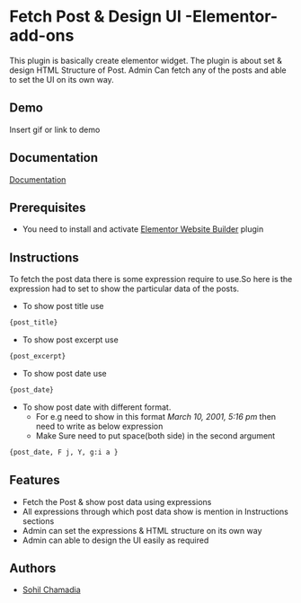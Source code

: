 
# Fetch Post & Design UI -Elementor-add-ons

This plugin is basically create elementor widget. The plugin is about set & design HTML Structure of Post. Admin Can fetch any of the posts and able to set the UI on its own way.

## Demo

Insert gif or link to demo


## Documentation

[Documentation](https://linktodocumentation)


## Prerequisites

- You need to install and activate [Elementor Website Builder](https://wordpress.org/plugins/elementor/) plugin
## Instructions

To fetch the post data there is some expression require to use.So here is the expression had to set to 
show the particular data of the posts.

- To show post title use
```bash  
{post_title}
 ```
- To show post excerpt use
```bash
{post_excerpt}
```
- To show post date use
```bash
{post_date}
```
- To show post date with different format.
  - For e.g need to show in this format *March 10, 2001, 5:16 pm* then need to write as below expression
  - Make Sure need to put space(both side) in the second argument
```bash
{post_date, F j, Y, g:i a }
```


## Features
- Fetch the Post & show post data using expressions
- All expressions through which post data show is mention in
  Instructions sections
- Admin can set the expressions & HTML structure on its own way
- Admin can able to design the UI easily as required
## Authors

- [Sohil Chamadia](https://sohilchamadia8.wordpress.com/)

